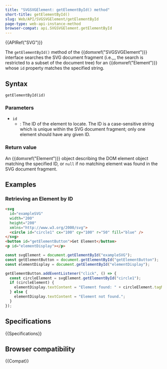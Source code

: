 ```yaml
---
title: "SVGSVGElement: getElementById() method"
short-title: getElementById()
slug: Web/API/SVGSVGElement/getElementById
page-type: web-api-instance-method
browser-compat: api.SVGSVGElement.getElementById
---
```


{{APIRef("SVG")}}

The `getElementById()` method of the {{domxref("SVGSVGElement")}} interface searches the SVG document fragment (i.e.,,, the search is restricted to a subset of the document tree) for an {{domxref("Element")}} whose `id` property matches the specified string.

## Syntax

```js-nolint
getElementById(id)
```

### Parameters

- `id`
  - : The ID of the element to locate. The ID is a case-sensitive string which is unique within the SVG document fragment; only one element should have any given ID.

### Return value

An {{domxref("Element")}} object describing the DOM element object matching the specified ID, or `null` if no matching element was found in the SVG document fragment.

## Examples

### Retrieving an Element by ID

```html
<svg
  id="exampleSVG"
  width="200"
  height="200"
  xmlns="http://www.w3.org/2000/svg">
  <circle id="circle1" cx="100" cy="100" r="50" fill="blue" />
</svg>
<button id="getElementButton">Get Element</button>
<p id="elementDisplay"></p>
```

```js
const svgElement = document.getElementById("exampleSVG");
const getElementButton = document.getElementById("getElementButton");
const elementDisplay = document.getElementById("elementDisplay");

getElementButton.addEventListener("click", () => {
  const circleElement = svgElement.getElementById("circle1");
  if (circleElement) {
    elementDisplay.textContent = "Element found: " + circleElement.tagName;
  } else {
    elementDisplay.textContent = "Element not found.";
  }
});
```

## Specifications

{{Specifications}}

## Browser compatibility

{{Compat}}
